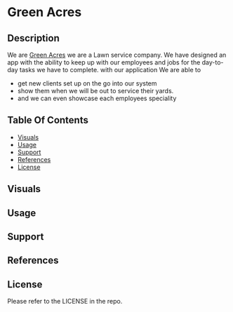 # Green Acres

## Description
 We are [Green Acres](https://github.com/thomassmith0526/Project2) we are a Lawn service company. We have designed an app with the ability to keep up with our employees and jobs for the day-to-day tasks we have to complete. 
 with our application We are able to 
 - get new clients set up on the go into our system  
 - show them when we will be out to service their yards.
 - and we can even showcase each employees speciality 


## Table Of Contents
- [Visuals](#visuals)
- [Usage](#usage)
- [Support](#support)
- [References](#references)
- [License](#license)

## Visuals
<!-- If we add any
![Screenshot](path to SS)
![gif](path to demo)-->

## Usage

## Support

## References
<!-- helpful links  -->

## License 
Please refer to the LICENSE in the repo.